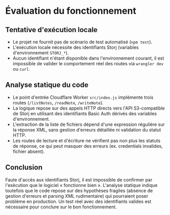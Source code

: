 # Évaluation du fonctionnement

## Tentative d'exécution locale
- Le projet ne fournit pas de scénario de test automatisé (`npm test`).
- L'exécution locale nécessite des identifiants Storj (variables d'environnement `STORJ_*`).
- Aucun identifiant n'étant disponible dans l'environnement courant, il est impossible de valider le comportement réel des routes via `wrangler dev` ou `curl`.

## Analyse statique du code
- Le point d'entrée Cloudflare Worker `src/index.js` implémente trois routes (`/listNotes`, `/readNote`, `/writeNote`).
- La logique repose sur des appels HTTP directs vers l'API S3-compatible de Storj en utilisant des identifiants Basic Auth dérivés des variables d'environnement.
- L'extraction de la liste de fichiers dépend d'une expression régulière sur la réponse XML, sans gestion d'erreurs détaillée ni validation du statut HTTP.
- Les routes de lecture et d'écriture ne vérifient pas non plus les statuts de réponse, ce qui peut masquer des erreurs (ex. credentials invalides, fichier absent).

## Conclusion
Faute d'accès aux identifiants Storj, il est impossible de confirmer par l'exécution que le logiciel « fonctionne bien ». L'analyse statique indique toutefois que le code repose sur des hypothèses fragiles (absence de gestion d'erreurs et parsing XML rudimentaire) qui pourraient poser problème en production. Un test réel avec des identifiants valides est nécessaire pour conclure sur le bon fonctionnement.
